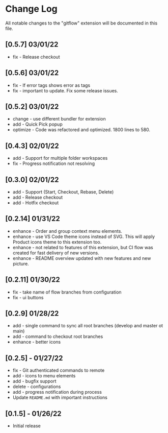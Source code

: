 # Change Log

All notable changes to the "gitflow" extension will be documented in this file.

## [0.5.7] 03/01/22

- fix - Release checkout

## [0.5.6] 03/01/22

- fix - If error tags shows error as tags
- fix - important to update. Fix some release issues.

## [0.5.2] 03/01/22

- change - use different bundler for extension
- add - Quick Pick popup
- optimize - Code was refactored and optimized. 1800 lines to 580.

## [0.4.3] 02/01/22

- add - Support for multiple folder workspaces
- fix - Progress notification not resolving

## [0.3.0] 02/01/22

- add - Support (Start, Checkout, Rebase, Delete)
- add - Release checkout
- add - Hotfix checkout

## [0.2.14] 01/31/22

- enhance - Order and group context menu elements.
- enhance -  use VS Code theme icons instead of SVG. This will apply Product icons theme to this extension too.
- enhance - not related to features of this extension, but CI flow was created for fast delivery of new versions.
- enhance - README overview updated with new features and new picture.

## [0.2.11] 01/30/22

- fix - take name of flow branches from configuration
- fix - ui buttons

## [0.2.9] 01/28/22

- add - single command to sync all root branches (develop and master ot main)
- add - command to checkout root branches
- enhance - better icons

## [0.2.5] - 01/27/22

- fix - Git authenticated commands to remote
- add - icons to menu elements
- add - bugfix support
- delete - configurations
- add - progress notification during process
- Update `README.md` with important instructions

## [0.1.5] - 01/26/22

- Initial release
